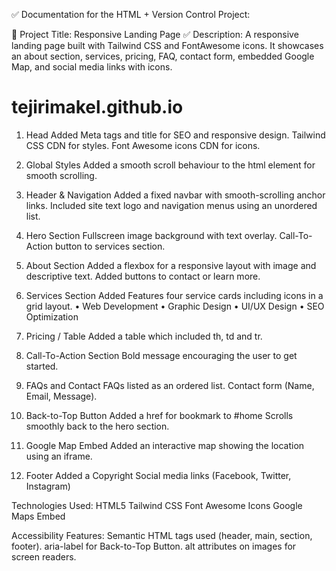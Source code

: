 ✅ Documentation for the HTML + Version Control Project:

📄 Project Title: Responsive Landing Page
✅ Description:
A responsive landing page built with Tailwind CSS and FontAwesome icons. It showcases an about section, services, pricing, FAQ, contact form, embedded Google Map, and social media links with icons.

# tejirimakel.github.io

1. Head
Added Meta tags and title for SEO and responsive design.
Tailwind CSS CDN for styles.
Font Awesome icons CDN for icons.

2. Global Styles
Added a smooth scroll behaviour to the html element for smooth scrolling.

3. Header & Navigation
Added a fixed navbar with smooth-scrolling anchor links.
Included site text logo and navigation menus using an unordered list.

4. Hero Section
Fullscreen image background with text overlay.
Call-To-Action button to services section.

5. About Section
Added a flexbox for a responsive layout with image and descriptive text.
Added buttons to contact or learn more.

6. Services Section
Added Features four service cards including icons in a grid layout. 
•	Web Development
•	Graphic Design
•	UI/UX Design
•	SEO Optimization

7. Pricing / Table
Added a table which included th, td and tr.

8. Call-To-Action Section
Bold message encouraging the user to get started.

9. FAQs and Contact
FAQs listed as an ordered list.
Contact form (Name, Email, Message).

10. Back-to-Top Button
Added a href for bookmark to #home
Scrolls smoothly back to the hero section.

11. Google Map Embed
Added an interactive map showing the location using an iframe.

12. Footer
Added a Copyright
Social media links (Facebook, Twitter, Instagram)

Technologies Used:
HTML5
Tailwind CSS
Font Awesome Icons
Google Maps Embed

Accessibility Features:
Semantic HTML tags used (header, main, section, footer).
aria-label for Back-to-Top Button.
alt attributes on images for screen readers.
